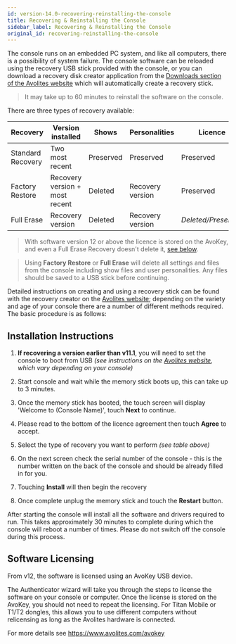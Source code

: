 ```yaml
---
id: version-14.0-recovering-reinstalling-the-console
title: Recovering & Reinstalling the Console
sidebar_label: Recovering & Reinstalling the Console
original_id: recovering-reinstalling-the-console
---
```


The console runs on an embedded PC system, and like all computers, there
is a possibility of system failure. The console software can be reloaded
using the recovery USB stick provided with the console, or you can
download a recovery disk creator application from the [Downloads section of
the Avolites website](https://www.avolites.com/software/latest-version) which will automatically create a recovery stick.

> It may take up to 60 minutes to reinstall the software on the console.

There are three types of recovery available:

Recovery | Version installed | Shows | Personalities | Licence
---|---|---|---|---
Standard Recovery | Two most recent | Preserved |Preserved | Preserved
Factory Restore | Recovery version + most recent | Deleted | Recovery version | Preserved
Full Erase | Recovery version | Deleted | Recovery version| *Deleted/Preserved*

> With software version 12 or above the licence is stored on the AvoKey, and
  even a Full Erase Recovery doesn't delete it, [see below](#software-licensing).

> Using **Factory Restore** or **Full Erase** will delete all settings and files from the console including show files and user personalities. Any files should be saved to a USB stick before continuing.

Detailed instructions on creating and using a recovery stick can be
found with the recovery creator on the [Avolites website](https://www.avolites.com/software/); depending on
the variety and age of your console there are a number of different
methods required. The basic procedure is as follows:

Installation Instructions
-------------------------

1. **If recovering a version earlier than v11.1**, you will need to set the
console to boot from USB *(see instructions on the [Avolites website](https://www.avolites.com/software/),
which vary depending on your console)*

2. Start console and wait while the memory stick boots up, this can
take up to 3 minutes.

3. Once the memory stick has booted, the touch screen will display
\'Welcome to (Console Name)\', touch **Next** to continue.

4. Please read to the bottom of the licence agreement then touch **Agree**
to accept.

5. Select the type of recovery you want to perform *(see table above)*

6. On the next screen check the serial number of the console - this is
the number written on the back of the console and should be already
filled in for you.

7. Touching **Install** will then begin the recovery

8. Once complete unplug the memory stick and touch the **Restart** button.

After starting the console will install all the software and drivers
required to run. This takes approximately 30 minutes to complete during
which the console will reboot a number of times. Please do not switch
off the console during this process.

Software Licensing
------------------

From v12, the software is licensed using an AvoKey USB device.

The Authenticator wizard will take you through the steps to license the
software on your console or computer. Once the license is stored on the
AvoKey, you should not need to repeat the licensing. For Titan Mobile or
T1/T2 dongles, this allows you to use different computers without
relicensing as long as the Avolites hardware is connected.

For more details see https://www.avolites.com/avokey

[](https://youtu.be/86PcC0OzL7E "Licensing")
